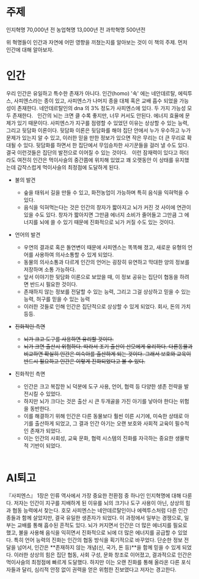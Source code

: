 # 주제
인지혁명 70,000년 전
농업혁명 13,000년 전
과학혁명 500년전

위 혁명들이 인간과 자연에 어떤 영향을 끼쳤는지를 알아보는 것이 이 책의 주제.
먼저 인간에 대해 알아보자.

# 인간
우리 인간은 유일하고 특수한 존재가 아니다. 인간(homo) '속' 에는 네안데르탈, 에릭투스, 사피엔스라는 종이 있고, 사피엔스가 나머지 종을 대체 혹은 교배 흡수 되었을 가능성이 존재한다. 네안데르탈인의 dna 의 3% 정도가 사피엔스에 있다. 두 가지 가능성 모두 존재한다.
 
인간의 뇌는 크면 클 수록 좋지만, 너무 커서도 안된다. 에너지 효율에 문제가 있기 때문이다.
사피엔스가 지구를 점령할 수 있었던 이유는 상상할 수 있는 능력, 그리고 뒷담화 이론이다.
뒷담화 이론은 뒷담화를 해야 집단 안에서 누가 우수하고 누가 문제가 있는지 알 수 있고, 이러한 믿을 만한 정보가 있으면 작은 무리는 더 큰 무리로 확대될 수 있다. 뒷담화를 하면서 한 집단에서 무임승차한 사기꾼들을 걸러 낼 수도 있다. 결국 이런것들은 집단의 발전으로 이어질 수 있는 것이다.
 
이런 잠재력이 있다고 하더라도 여전히 인간은 먹이사슬의 중간쯤에 위치해 있었고 꽤 오랫동안 이 상태를 유지했는데 갑작스럽게 먹이사슬의 최정점에 도달하게 된다. 

* 불의 발견
  * 숲을 태워서 길을 만들 수 있고, 화전농업이 가능하며 특히 음식을 익혀먹을 수 있다.
  * 음식을 익혀먹는다는 것은 인간의 창자가 짧아지고 뇌가 커진 것 사이에 연관이 있을 수도 있다. 창자가 짧아지면 그만큼 에너지 소비가 줄어들고 그만큼 그 에너지를 뇌에 쓸 수 있기 때문에 진화적으로 뇌가 커질 수도 있는 것이다. 

* 언어의 발견
  * 우연의 결과로 혹은 돌연변이 때문에 사피엔스는 똑똑해 졌고, 새로운 유형의 언어를 사용하여 의사소통할 수 있게 되었다.
  * 동물의 의사소통과 다르게 인간의 언어는 굉장히 유연하고 막대한 양의 정보를 저장하며 소통 가능하다.
  * 앞서 이야기한 뒷담화 이론으로 보았을 때, 이 정보 공유는 집단이 협동을 하려면 반드시 필요한 것이다.
  * 존재하지 않는 정보를 전달할 수 있는 능력, 그리고 그걸 상상하고 믿을 수 있는 능력, 허구를 믿을 수 있는 능력
  * 이러한 것들로 인해 인간은 집단적으로 상상할 수 있게 되었다. 회사, 돈의 가치 등등.

* ~~진화적인 측면~~
  * ~~뇌가 크고 도구를 사용하면 유리할 것이다.~~
  * ~~뇌가 크면 출산시 위험하다. 따라서 조기 출산이 산모에게 유리하다. 다른동물과 비교하면 확실히 인간은 미숙아를 출산하게 되는 것이다. 그래서 보호와 교육이 반드시 필요하고 인간은 이렇게 진화되었다고 볼 수 있다.~~

* 진화적인 측면
  * 인간은 크고 복잡한 뇌 덕분에 도구 사용, 언어, 협력 등 다양한 생존 전략을 발전시킬 수 있었다.
  * 하지만 뇌가 크다는 것은 출산 시 큰 두개골을 가진 아기를 낳아야 한다는 위험을 동반한다.
  * 이를 해결하기 위해 인간은 다른 동물보다 훨씬 이른 시기에, 미숙한 상태로 아기를 출산하게 되었고, 그 결과 인간 아기는 오랜 보호와 사회적 교육이 필수적인 존재가 되었다.
  * 이는 인간의 사회성, 교육 문화, 협력 시스템의 진화를 자극하는 중요한 생물학적 기반이 되었다.  
 
# AI퇴고 
『사피엔스』 1장은 인류 역사에서 가장 중요한 전환점 중 하나인 인지혁명에 대해 다룬다. 저자는 인간이 지구를 지배하게 된 이유를 뇌의 크기나 도구 사용이 아닌, 상상의 힘과 협동 능력에서 찾는다.
호모 사피엔스는 네안데르탈인이나 에렉투스처럼 다른 인간 종들과 함께 살았지만, 결국 유일한 생존자가 되었다. 이 과정에서 일부는 경쟁으로, 일부는 교배를 통해 흡수된 흔적도 있다.
뇌가 커지면서 인간은 더 많은 에너지를 필요로 했고, 불을 사용해 음식을 익히면서 진화적으로 뇌에 더 많은 에너지를 공급할 수 있었다. 특히 언어 능력의 진화는 인간의 협동 방식을 획기적으로 바꾸었다. 단순한 정보 전달을 넘어서, 인간은 **존재하지 않는 개념(신, 국가, 돈 등)**을 함께 믿을 수 있게 되었다.
이러한 상상의 힘은 집단 협동, 사회 구성, 문화 창조로 이어졌고, 결과적으로 인간은 먹이사슬의 최정점에 빠르게 도달했다. 하지만 이는 오랜 진화를 통해 올라온 다른 포식자들과 달리, 심리적 안정 없이 권력을 얻은 위험한 진보였다고 저자는 경고한다.
